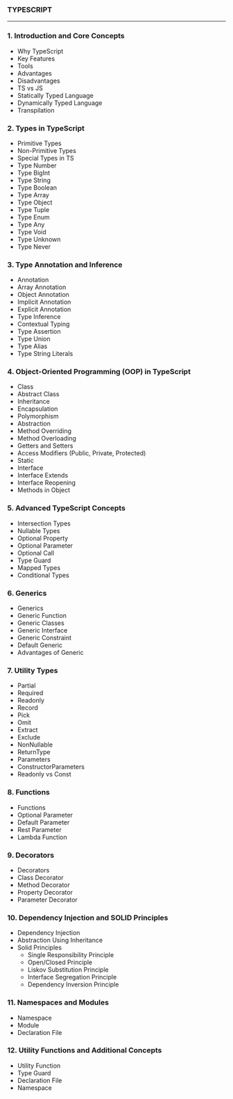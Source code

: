 ### TYPESCRIPT ###
-------------------

### 1. **Introduction and Core Concepts**
   - Why TypeScript
   - Key Features
   - Tools
   - Advantages
   - Disadvantages
   - TS vs JS
   - Statically Typed Language
   - Dynamically Typed Language
   - Transpilation

### 2. **Types in TypeScript**
   - Primitive Types
   - Non-Primitive Types
   - Special Types in TS
   - Type Number
   - Type BigInt
   - Type String
   - Type Boolean
   - Type Array
   - Type Object
   - Type Tuple
   - Type Enum
   - Type Any
   - Type Void
   - Type Unknown
   - Type Never

### 3. **Type Annotation and Inference**
   - Annotation
   - Array Annotation
   - Object Annotation
   - Implicit Annotation
   - Explicit Annotation
   - Type Inference
   - Contextual Typing
   - Type Assertion
   - Type Union
   - Type Alias
   - Type String Literals

### 4. **Object-Oriented Programming (OOP) in TypeScript**
   - Class
   - Abstract Class
   - Inheritance
   - Encapsulation
   - Polymorphism
   - Abstraction
   - Method Overriding
   - Method Overloading
   - Getters and Setters
   - Access Modifiers (Public, Private, Protected)
   - Static
   - Interface
   - Interface Extends
   - Interface Reopening
   - Methods in Object

### 5. **Advanced TypeScript Concepts**
   - Intersection Types
   - Nullable Types
   - Optional Property
   - Optional Parameter
   - Optional Call
   - Type Guard
   - Mapped Types
   - Conditional Types

### 6. **Generics**
   - Generics
   - Generic Function
   - Generic Classes
   - Generic Interface
   - Generic Constraint
   - Default Generic
   - Advantages of Generic

### 7. **Utility Types**
   - Partial
   - Required
   - Readonly
   - Record
   - Pick
   - Omit
   - Extract
   - Exclude
   - NonNullable
   - ReturnType
   - Parameters
   - ConstructorParameters
   - Readonly vs Const

### 8. **Functions**
   - Functions
   - Optional Parameter
   - Default Parameter
   - Rest Parameter
   - Lambda Function

### 9. **Decorators**
   - Decorators
   - Class Decorator
   - Method Decorator
   - Property Decorator
   - Parameter Decorator

### 10. **Dependency Injection and SOLID Principles**
   - Dependency Injection
   - Abstraction Using Inheritance
   - Solid Principles
     - Single Responsibility Principle
     - Open/Closed Principle
     - Liskov Substitution Principle
     - Interface Segregation Principle
     - Dependency Inversion Principle

### 11. **Namespaces and Modules**
   - Namespace
   - Module
   - Declaration File

### 12. **Utility Functions and Additional Concepts**
   - Utility Function
   - Type Guard
   - Declaration File
   - Namespace
